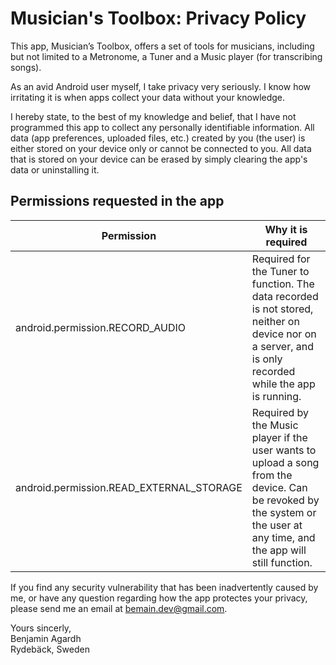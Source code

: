 # Musician's Toolbox: Privacy Policy
This app, Musician’s Toolbox, offers a set of tools for musicians, including but not limited to a Metronome, a Tuner and a Music player (for transcribing songs).

As an avid Android user myself, I take privacy very seriously. I know how irritating it is when apps collect your data without your knowledge.

I hereby state, to the best of my knowledge and belief, that I have not programmed this app to collect any personally identifiable information. All data (app preferences, uploaded files, etc.) created by you (the user) is either stored on your device only or cannot be connected to you. All data that is stored on your device can be erased by simply clearing the app's data or uninstalling it.


## Permissions requested in the app
| Permission | Why it is required |
| --- | --- |
| android.permission.RECORD_AUDIO  | Required for the Tuner to function. The data recorded is not stored, neither on device nor on a server, and is only recorded while the app is running. |
| android.permission.READ_EXTERNAL_STORAGE | Required by the Music player if the user wants to upload a song from the device. Can be revoked by the system or the user at any time, and the app will still function. |


If you find any security vulnerability that has been inadvertently caused by me, or have any question regarding how the app protectes your privacy, please send me an email at bemain.dev@gmail.com.

Yours sincerly,\
Benjamin Agardh \
Rydebäck, Sweden
